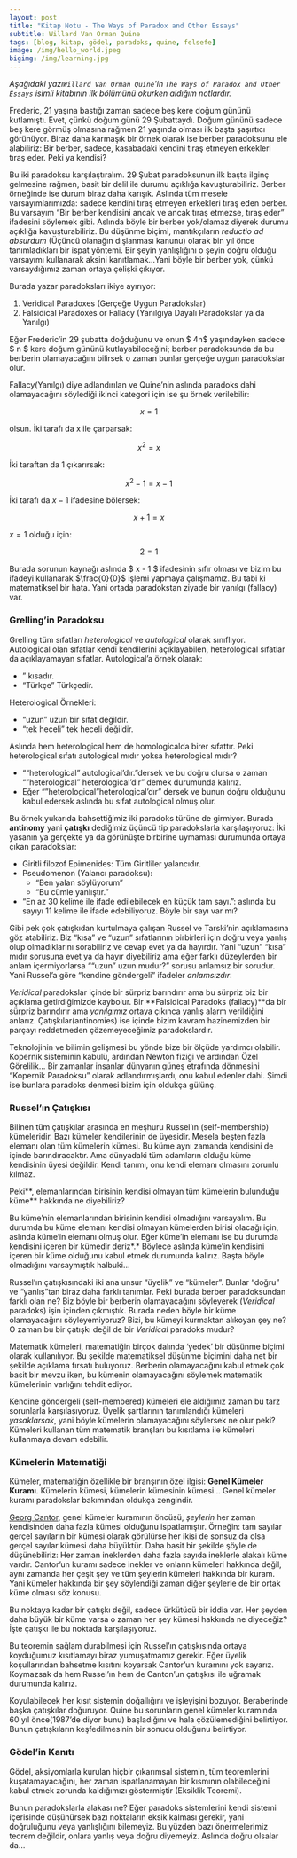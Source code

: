 ```yaml
---
layout: post
title: "Kitap Notu - The Ways of Paradox and Other Essays"
subtitle: Willard Van Orman Quine
tags: [blog, kitap, gödel, paradoks, quine, felsefe]
image: /img/hello_world.jpeg
bigimg: /img/learning.jpg
---
```


*Aşağıdaki yazı`Willard Van Orman Quine`'in `The Ways of Paradox and Other Essays` isimli kitabının ilk bölümünü okurken aldığım notlardır.*

Frederic, 21 yaşına bastığı zaman sadece beş kere doğum gününü kutlamıştı. Evet, çünkü doğum günü 29 Şubattaydı. Doğum gününü sadece beş kere görmüş olmasına rağmen 21 yaşında olması ilk başta şaşırtıcı görünüyor. Biraz daha karmaşık bir örnek olarak ise berber paradoksunu ele alabiliriz: Bir berber, sadece, kasabadaki kendini tıraş etmeyen erkekleri tıraş eder. Peki ya kendisi?

Bu iki paradoksu karşılaştıralım. 29 Şubat paradoksunun ilk başta ilginç gelmesine rağmen, basit bir delil ile durumu açıklığa kavuşturabiliriz. Berber örneğinde ise durum biraz daha karışık. Aslında tüm mesele varsayımlarımızda: sadece kendini tıraş etmeyen erkekleri tıraş eden berber. Bu varsayım “Bir berber kendisini ancak ve ancak tıraş etmezse, tıraş eder” ifadesini söylemek gibi. Aslında böyle bir berber yok/olamaz diyerek durumu açıklığa kavuşturabiliriz. Bu düşünme biçimi, mantıkçıların *reductio ad absurdum* (Üçüncü olanağın dışlanması kanunu) olarak bin yıl önce tanımladıkları bir ispat yöntemi. Bir şeyin yanlışlığını o şeyin doğru olduğu varsayımı kullanarak aksini kanıtlamak…Yani böyle bir berber yok, çünkü varsaydığımız zaman ortaya çelişki çıkıyor. 

Burada yazar paradoksları ikiye ayırıyor:

1. Veridical Paradoxes (Gerçeğe Uygun Paradokslar)
2. Falsidical Paradoxes or Fallacy (Yanılgıya Dayalı Paradokslar ya da Yanılgı) 

Eğer Frederic’in 29 şubatta doğduğunu ve onun $ 4n$ yaşındayken sadece $ n $ kere doğum gününü kutlayabileceğini; berber paradoksunda da bu berberin olamayacağını bilirsek o zaman bunlar gerçeğe uygun paradokslar olur. 

Fallacy(Yanılgı) diye adlandırılan ve Quine’nin aslında paradoks dahi olamayacağını söylediği ikinci kategori için ise şu örnek verilebilir:



$$
\begin{equation}
x = 1
\end{equation}
$$


olsun. İki tarafı da x ile çarparsak:


$$
\begin{equation}
x^2 = x
\end{equation}
$$



İki taraftan da 1 çıkarırsak:


$$
\begin{equation}
x^2 - 1 = x - 1
\end{equation}
$$



İki tarafı da $x - 1$ ifadesine bölersek:


$$
\begin{equation}
x + 1 = x
\end{equation}
$$


$x = 1$ olduğu için:


$$
\begin{equation}
2 = 1
\end{equation}
$$



Burada sorunun kaynağı aslında $ x - 1 $ ifadesinin sıfır olması ve bizim bu ifadeyi kullanarak  $\frac{0}{0}$  işlemi yapmaya çalışmamız. Bu tabi ki matematiksel bir hata. Yani ortada paradokstan ziyade bir yanılgı (fallacy) var. 

### Grelling’in Paradoksu

Grelling tüm sıfatları *heterological* ve *autological* olarak sınıflıyor. Autological olan sıfatlar kendi kendilerini açıklayabilen, heterological sıfatlar da açıklayamayan sıfatlar. Autological’a örnek olarak:

- ” kısadır.
- “Türkçe” Türkçedir.

Heterological Örnekleri:

- “uzun” uzun bir sıfat değildir.
- “tek heceli” tek heceli değildir.

Aslında hem heterological hem de homologicalda birer sıfattır. Peki heterological sıfatı autological mıdır yoksa heterological mıdır?

- ““heterological” autological’dır.”dersek ve bu doğru olursa o zaman “”heterological” heterological’dır” demek durumunda kalırız. 
- Eğer “”heterological”heterological’dır” dersek ve bunun doğru olduğunu kabul edersek aslında bu sıfat autological olmuş olur. 

Bu örnek yukarıda bahsettiğimiz iki paradoks türüne de girmiyor. Burada **antinomy** yani **çatışkı** dediğimiz üçüncü tip paradokslarla karşılaşıyoruz: İki yasanın ya gerçekte ya da görünüşte birbirine uymaması durumunda ortaya çıkan paradokslar:

- Giritli filozof Epimenides: Tüm Giritliler yalancıdır.
- Pseudomenon (Yalancı paradoksu): 
  - “Ben yalan söylüyorum” 
  - “Bu cümle yanlıştır.”
- “En az 30 kelime ile ifade edilebilecek en küçük tam sayı.”: aslında bu sayıyı 11 kelime ile ifade edebiliyoruz. Böyle bir sayı var mı?

Gibi pek çok çatışkıdan kurtulmaya çalışan Russel ve Tarski’nin açıklamasına göz atabiliriz. Biz “kısa” ve “uzun” sıfatlarının birbirleri için doğru veya yanlış olup olmadıklarını sorabiliriz ve cevap evet ya da hayırdır. Yani “uzun” “kısa” mıdır sorusuna evet ya da hayır diyebiliriz ama eğer farklı düzeylerden bir anlam içermiyorlarsa ““uzun” uzun mudur?” sorusu anlamsız bir sorudur. Yani Russel’a göre “kendine göndergeli” ifadeler *anlamsızdır*. 

*Veridical* paradokslar içinde bir sürpriz barındırır ama bu sürpriz biz bir açıklama getirdiğimizde kaybolur. Bir **Falsidical Paradoks (fallacy)**da bir sürpriz barındırır ama *yanılgımız* ortaya çıkınca yanlış alarm verildiğini anlarız. Çatışkılar(antinomies) ise içinde bizim kavram hazinemizden bir parçayı reddetmeden çözemeyeceğimiz paradokslardır. 

Teknolojinin ve bilimin gelişmesi bu yönde bize bir ölçüde yardımcı olabilir. Kopernik sisteminin kabulü, ardından Newton fiziği ve ardından Özel Görelilik… Bir zamanlar insanlar dünyanın güneş etrafında dönmesini “Kopernik Paradoksu” olarak adlandırmışlardı, onu kabul edenler dahi. Şimdi ise bunlara paradoks denmesi bizim için oldukça gülünç.

### Russel’ın Çatışkısı

Bilinen tüm çatışkılar arasında en meşhuru Russel’ın (self-membership) kümeleridir. Bazı kümeler kendilerinin de üyesidir. Mesela beşten fazla elemanı olan tüm kümelerin kümesi. Bu küme aynı zamanda kendisini de içinde barındıracaktır. Ama dünyadaki tüm adamların olduğu küme kendisinin üyesi değildir. Kendi tanımı, onu kendi elemanı olmasını zorunlu kılmaz. 

Peki**, elemanlarından birisinin kendisi olmayan tüm kümelerin bulunduğu küme** hakkında ne diyebiliriz?

Bu küme’nin elemanlarından birisinin kendisi olmadığını varsayalım. Bu durumda bu küme elemanı kendisi olmayan kümelerden birisi olacağı için, aslında küme’in elemanı olmuş olur. Eğer küme’in elemanı ise bu durumda kendisini içeren bir kümedir deriz*.* Böylece aslında küme’in kendisini içeren bir küme olduğunu kabul etmek durumunda kalırız. Başta böyle olmadığını varsaymıştık halbuki…

Russel’ın çatışkısındaki iki ana unsur “üyelik” ve “kümeler”. Bunlar “doğru” ve “yanlış”tan biraz daha farklı tanımlar. Peki burada berber paradoksundan farklı olan ne? Biz böyle bir berberin olamayacağını söyleyerek (*Veridical* paradoks) işin içinden çıkmıştık. Burada neden böyle bir küme olamayacağını söyleyemiyoruz? Bizi, bu kümeyi kurmaktan alıkoyan şey ne?  O zaman bu bir çatışkı değil de bir *Veridical* paradoks mudur? 

Matematik kümeleri, matematiğin birçok dalında ‘yedek’ bir düşünme biçimi olarak kullanılıyor. Bu şekilde matematiksel düşünme biçimini daha net bir şekilde açıklama fırsatı buluyoruz. Berberin olamayacağını kabul etmek çok basit bir mevzu iken, bu kümenin olamayacağını söylemek matematik kümelerinin varlığını tehdit ediyor.  

Kendine göndergeli (self-membered) kümeleri ele aldığımız zaman bu tarz sorunlarla karşılaşıyoruz. Üyelik şartlarının tanımlandığı kümeleri *yasaklarsak*, yani böyle kümelerin olamayacağını söylersek ne olur peki? Kümeleri kullanan tüm matematik branşları bu kısıtlama ile kümeleri kullanmaya devam edebilir.

### Kümelerin Matematiği

Kümeler, matematiğin özellikle bir branşının özel ilgisi: **Genel Kümeler Kuramı**. Kümelerin kümesi, kümelerin kümesinin kümesi… Genel kümeler kuramı paradokslar bakımından oldukça zengindir. 

[Georg Cantor](https://tr.wikipedia.org/wiki/Georg_Cantor), genel kümeler kuramının öncüsü, *şeylerin* her zaman kendisinden daha fazla kümesi olduğunu ispatlamıştır. Örneğin: tam sayılar gerçel sayıların bir kümesi olarak görülürse her ikisi de sonsuz da olsa gerçel sayılar kümesi daha büyüktür. Daha basit bir şekilde şöyle de düşünebiliriz: Her zaman ineklerden daha fazla sayıda ineklerle alakalı küme vardır. Cantor’un kuramı sadece inekler ve onların kümeleri hakkında değil, aynı zamanda her çeşit şey ve tüm şeylerin kümeleri hakkında bir kuram. Yani kümeler hakkında bir şey söylendiği zaman diğer şeylerle de bir ortak küme olması söz konusu. 

Bu noktaya kadar bir çatışkı değil, sadece ürkütücü bir iddia var. Her şeyden daha büyük bir küme varsa o zaman her şey kümesi hakkında ne diyeceğiz? İşte çatışkı ile bu noktada karşılaşıyoruz. 

Bu teoremin sağlam durabilmesi için Russel’ın çatışkısında ortaya koyduğumuz kısıtlamayı biraz yumuşatmamız gerekir. Eğer üyelik koşullarından bahsetme kısıtını koyarsak Cantor’un kuramını yok sayarız. Koymazsak da hem Russel’ın hem de Canton’un çatışkısı ile uğramak durumunda kalırız. 

Koyulabilecek her kısıt sistemin doğallığını ve işleyişini bozuyor. Beraberinde başka çatışkılar doğuruyor. Quine bu sorunların genel kümeler kuramında 60 yıl önce(1987’de diyor bunu) başladığını ve hala çözülemediğini belirtiyor. Bunun çatışkıların keşfedilmesinin bir sonucu olduğunu belirtiyor. 

### Gödel’in Kanıtı

Gödel, aksiyomlarla kurulan hiçbir çıkarımsal sistemin, tüm teoremlerini kuşatamayacağını, her zaman ispatlanamayan bir kısmının olabileceğini kabul etmek zorunda kaldığımızı göstermiştir (Eksiklik Teoremi).  

Bunun paradokslarla alakası ne? Eğer paradoks sistemlerini kendi sistemi içerisinde düşünürsek bazı noktaların eksik kalması gerekir, yani doğruluğunu veya yanlışlığını bilemeyiz. Bu yüzden bazı önermelerimiz teorem değildir, onlara yanlış veya doğru diyemeyiz. Aslında doğru olsalar da… 